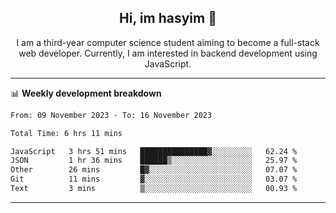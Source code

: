<h2 align="center"> Hi, im hasyim 👋 </h2>

<p align="center"> I am a third-year computer science student aiming to become a full-stack web developer. Currently, I am interested in backend development using JavaScript. </p>

---

<!--
**hasyimashari/hasyimashari** is a ✨ _special_ ✨ repository because its `README.md` (this file) appears on your GitHub profile.

Here are some ideas to get you started:

- 🔭 I’m currently working on ...
- 🌱 I’m currently learning ...
- 👯 I’m looking to collaborate on ...
- 🤔 I’m looking for help with ...
- 💬 Ask me about ...
- 📫 How to reach me: ...
- 😄 Pronouns: ...
- ⚡ Fun fact: ...
-->

📊 **Weekly development breakdown**

<!--START_SECTION:waka-->

```txt
From: 09 November 2023 - To: 16 November 2023

Total Time: 6 hrs 11 mins

JavaScript   3 hrs 51 mins   ███████████████▓░░░░░░░░░   62.24 %
JSON         1 hr 36 mins    ██████▒░░░░░░░░░░░░░░░░░░   25.97 %
Other        26 mins         █▓░░░░░░░░░░░░░░░░░░░░░░░   07.07 %
Git          11 mins         ▓░░░░░░░░░░░░░░░░░░░░░░░░   03.07 %
Text         3 mins          ▒░░░░░░░░░░░░░░░░░░░░░░░░   00.93 %
```

<!--END_SECTION:waka-->

---
